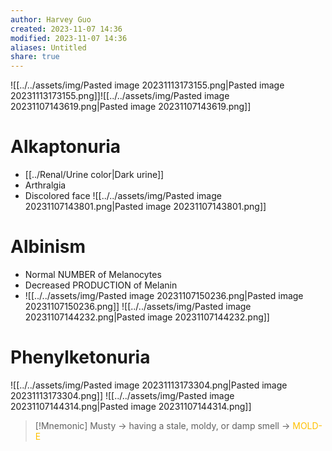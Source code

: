 ```yaml
---
author: Harvey Guo
created: 2023-11-07 14:36
modified: 2023-11-07 14:36
aliases: Untitled
share: true
---
```


![[../../assets/img/Pasted image 20231113173155.png|Pasted image 20231113173155.png]]![[../../assets/img/Pasted image 20231107143619.png|Pasted image 20231107143619.png]]
# Alkaptonuria
- [[../Renal/Urine color|Dark urine]]
- Arthralgia
- Discolored face
![[../../assets/img/Pasted image 20231107143801.png|Pasted image 20231107143801.png]]
# Albinism
- Normal NUMBER of Melanocytes
- Decreased PRODUCTION of Melanin
- ![[../../assets/img/Pasted image 20231107150236.png|Pasted image 20231107150236.png]]
![[../../assets/img/Pasted image 20231107144232.png|Pasted image 20231107144232.png]]
# Phenylketonuria
![[../../assets/img/Pasted image 20231113173304.png|Pasted image 20231113173304.png]]
![[../../assets/img/Pasted image 20231107144314.png|Pasted image 20231107144314.png]]
>[!Mnemonic] 
>Musty -> having a stale, moldy, or damp smell -> <font color="#ffc000">MOLD-E</font>